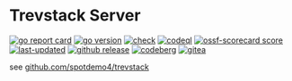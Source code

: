 # Trevstack Server

[![go report card](https://img.shields.io/badge/go%20report-A%2B-brightgreen?logo=Go&logoColor=%2389dceb&label=go%20report&labelColor=%2311111b)](https://www.goreportcard.com/report/github.com/spotdemo4/ts-server)
[![go version](https://img.shields.io/github/go-mod/go-version/spotdemo4/ts-server?logo=Go&logoColor=%2389dceb&label=go%20version&labelColor=%2311111b&color=%23313244)](https://go.dev/)
[![check](https://img.shields.io/github/actions/workflow/status/spotdemo4/ts-server/check.yaml?logo=GitHub&logoColor=%23cdd6f4&label=check&labelColor=%2311111b)](https://github.com/spotdemo4/ts-server/actions/workflows/check.yaml)
[![codeql](https://img.shields.io/github/actions/workflow/status/spotdemo4/ts-server/codeql.yaml?logo=GitHub&logoColor=%23cdd6f4&label=codeql&labelColor=%2311111b)](https://github.com/spotdemo4/ts-server/actions/workflows/codeql.yaml)
[![ossf-scorecard score](https://img.shields.io/ossf-scorecard/github.com/spotdemo4/ts-server?label=ossf%20score&labelColor=%2311111b)](https://scorecard.dev/viewer/?uri=github.com/spotdemo4/ts-server)
[![last-updated](https://img.shields.io/badge/dynamic/json?url=https%3A%2F%2Fapi.github.com%2Frepos%2Fspotdemo4%2Fts-server%2Factions%2Fworkflows%2F169672507%2Fruns%3Fstatus%3Dcompleted%26conclusion%3Dsuccess%26per_page%3D1&query=%24.workflow_runs%5B0%5D.run_started_at&style=flat&logo=nixos&logoColor=%2389dceb&label=last%20updated&labelColor=%2311111b&color=%23313244)](https://github.com/spotdemo4/ts-server/actions/workflows/update.yaml)
[![github release](https://img.shields.io/github/v/release/spotdemo4/ts-server?labelColor=%2311111b)](https://github.com/spotdemo4/ts-server/releases/latest)
[![codeberg](https://img.shields.io/badge/codeberg-%23313244?logo=codeberg&logoColor=%2389dceb&label=source&labelColor=%2311111b)](https://codeberg.org/spotdemo4/ts-server)
[![gitea](https://img.shields.io/badge/gitea-%23313244?logo=gitea&logoColor=%2389dceb&label=source&labelColor=%2311111b)](https://gitea.com/spotdemo4/ts-server)

see [github.com/spotdemo4/trevstack](https://github.com/spotdemo4/trevstack)
